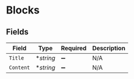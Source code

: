# Blocks


## Fields

| Field              | Type               | Required           | Description        |
| ------------------ | ------------------ | ------------------ | ------------------ |
| `Title`            | **string*          | :heavy_minus_sign: | N/A                |
| `Content`          | **string*          | :heavy_minus_sign: | N/A                |